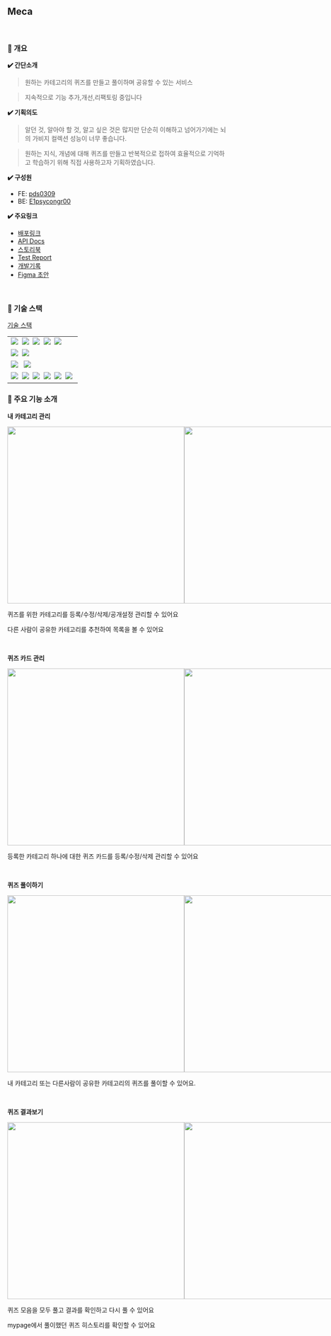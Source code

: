 ## Meca

<br>

### 📝 개요

**✔️ 간단소개**

> 원하는 카테고리의 퀴즈를 만들고 풀이하며 공유할 수 있는 서비스

> 지속적으로 기능 추가,개선,리팩토링 중입니다

**✔️ 기획의도**

> 알던 것, 알아야 할 것, 알고 싶은 것은 많지만 단순히 이해하고 넘어가기에는 뇌의 가비지 컬렉션 성능이 너무 좋습니다.

> 원하는 지식, 개념에 대해 퀴즈를 만들고 반복적으로 접하여 효율적으로 기억하고 학습하기 위해 직접 사용하고자 기획하였습니다.

**✔️ 구성원**

- FE: [pds0309](https://github.com/pds0309)
- BE: [E1psycongr00](https://github.com/E1psycongr00)

**✔️ 주요링크**

- [배포링크](https://app.mecastudy.com/)
- [API Docs](https://mecastudy.com/docs/index.html)
- [스토리북](https://6413033b2479feb7701e7dea-etusuklqhy.chromatic.com/?path=/story/components-common-atoms-avatar--default)
- [Test Report](https://app.codecov.io/gh/Almondia/meca-backend)
- [개발기록](https://velog.io/@e1psycongr00/series/Meca-project-%EA%B0%9C%EB%B0%9C-%EC%9D%BC%EC%A7%80)
- [Figma 초안](https://www.figma.com/file/K5DFt69C1jpUrUVCa1CfZ4/Untitled?type=design&node-id=19-2127&mode=design)

<br>

### 📝 기술 스택

[기술 스택](https://github.com/Almondia/meca-backend/wiki/%EA%B8%B0%EC%88%A0-%EC%8A%A4%ED%83%9D)

<table cellspacing="0" cellpadding="0">
<tr>
 <td>
  <img src="https://img.shields.io/badge/Java 11-007396?style=for-the-badge&logo=OpenJdk&logoColor=white"/>&nbsp;
  <img src="https://img.shields.io/badge/Spring Boot-6DB33F?style=for-the-badge&logo=SpringBoot&logoColor=white"/>&nbsp;
  <img src="https://img.shields.io/badge/Spring Security-6DB33F?style=for-the-badge&logo=SpringSecurity&logoColor=white"/>&nbsp;
  <img src="https://img.shields.io/badge/Spring Data Jpa-FE9A2E?style=for-the-badge&logo=Jpa&logoColor=white"/>&nbsp;
  <img src="https://img.shields.io/badge/QueryDsl-000000?style=for-the-badge&logo=QueryDsl&logoColor=white"/>&nbsp;
 </td>
</tr>
<tr>
 <td>
  <img src="https://img.shields.io/badge/Oracle-F80000?style=for-the-badge&logo=Oracle&logoColor=white"/>&nbsp;
  <img src="https://img.shields.io/badge/Mysql-4479A1?style=for-the-badge&logo=Mysql&logoColor=white"/>&nbsp;
 </td>
</tr>
<tr>
 <td>
   <img src="https://img.shields.io/badge/Junit 5-25A162?style=for-the-badge&logo=Junit5&logoColor=white"/> &nbsp;
   <img src="https://img.shields.io/badge/Spring rest docs-6DB33F?style=for-the-badge&logo=Spring&logoColor=white"/> &nbsp;
</tr>
<tr>
</tr>
<tr>
 <td>
    <img src="https://img.shields.io/badge/GitHub Actions-2088FF?style=for-the-badge&logo=GitHub Actions&logoColor=white"/>&nbsp;
    <img src="https://img.shields.io/badge/docker-2496ED?style=for-the-badge&logo=docker&logoColor=white"/>&nbsp;
    <img src="https://img.shields.io/badge/gradle-02303A?style=for-the-badge&logo=gradle&logoColor=white"/>&nbsp;
    <img src="https://img.shields.io/badge/nginx-009639?style=for-the-badge&logo=nginx&logoColor=white"/>&nbsp;
    <img src="https://img.shields.io/badge/aws-232F3E?style=for-the-badge&logo=amazon aws&logoColor=white"/>&nbsp;
    <img src="https://img.shields.io/badge/Oracle Cloud Instance-F80000?style=for-the-badge&logo=Oracle Cloud Instance&logoColor=white"/>&nbsp;
 </td>
</tr>
</table>

### 📝 주요 기능 소개

**내 카테고리 관리**

<div style='display:flex'>
<img src="https://github.com/Almondia/meca_front/assets/76927397/22b0b020-275a-4792-b3d6-9a20c31e2df2" width=400/>
<img src="https://github.com/Almondia/meca_front/assets/76927397/71450f65-0ef4-4b0e-8d52-eca2deb7cd26" width=400/>
</div>


퀴즈를 위한 카테고리를 등록/수정/삭제/공개설정 관리할 수 있어요

다른 사람이 공유한 카테고리를 추천하여 목록을 볼 수 있어요

<br>

**퀴즈 카드 관리**

<div style='display:flex'>
<img src="https://github.com/Almondia/meca_front/assets/76927397/ab7bedca-ba50-4dea-ba46-613dc43cc160" width=400/>
<img src="https://github.com/Almondia/meca_front/assets/76927397/d7bd50fb-5a0f-4b99-a71d-b43d3426cd56" width=400/>
<img src="https://github.com/Almondia/meca_front/assets/76927397/24b77b9c-37ab-4a06-8ece-8aa60d449b8d" width=400/>
</div>


등록한 카테고리 하나에 대한 퀴즈 카드를 등록/수정/삭제 관리할 수 있어요

<br>

**퀴즈 풀이하기**

<div style='display:flex'>
<img src="https://github.com/Almondia/meca_front/assets/76927397/640905e4-54d8-433e-9cea-a28678b51c48" width=400/>
<img src="https://github.com/Almondia/meca_front/assets/76927397/7a9a15a6-13ba-4f73-bce5-2676cb597a09" width=400/>
<img src="https://github.com/Almondia/meca_front/assets/76927397/f5d0986f-32ed-418a-894e-d0838286307d" width=400/>
</div>

내 카테고리 또는 다른사람이 공유한 카테고리의 퀴즈를 풀이할 수 있어요.

<br>

**퀴즈 결과보기**

<div style='display:flex'>
<img src="https://github.com/Almondia/meca_front/assets/76927397/14c64bdf-4fc2-49e3-a162-930525550f56" width=400/>
<img src="https://github.com/Almondia/meca_front/assets/76927397/09efccce-609d-4dcf-af9c-f17c10048d36" width=400/>
</div>


퀴즈 모음을 모두 풀고 결과를 확인하고 다시 풀 수 있어요

mypage에서 풀이했던 퀴즈 히스토리를 확인할 수 있어요